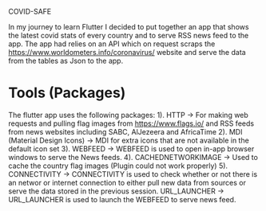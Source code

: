 COVID-SAFE

In my journey to learn Flutter I decided to put together an app that shows the
latest covid stats of every country and to serve RSS news feed to the app.
The app had relies on an API which on request scraps the https://www.worldometers.info/coronavirus/ 
website and serve the data from the tables as Json to the app.

# Tools (Packages)

The flutter app uses the following packages:
1). HTTP 
        -> For making web requests and pulling flag images from https://www.flags.io/ and RSS feeds from news websites including SABC, AlJezeera and AfricaTime
2).  MDI (Material Design Icons) 
        -> MDI for extra icons that are not available in the default icon set
3). WEBFEED 
        -> WEBFEED is used to open in-app browser windows to serve the News feeds.
4). CACHEDNETWORKIMAGE 
        -> Used to cache the country flag images (Plugin could not work properly)
5). CONNECTIVITY 
        -> CONNECTIVITY is used to check whether or not there is an networ or internet 
        connection to either pull new data from sources or serve the data stored in the previous session.
URL_LAUNCHER 
        -> URL_LAUNCHER is used to launch the WEBFEED to serve news feed.
